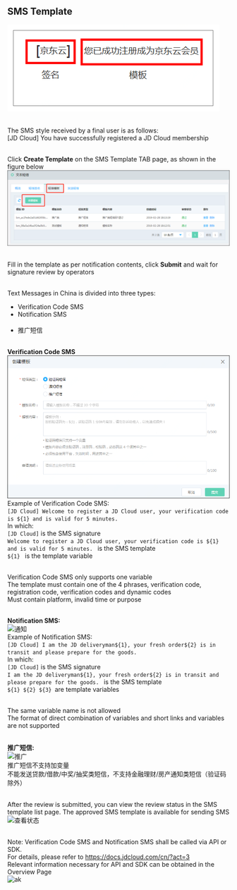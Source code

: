 ## SMS Template <br>

![短信样例](../../../../image/Text-Message/dx-014.png)<br><br>

The SMS style received by a final user is as follows: <br>
[JD Cloud] You have successfully registered a JD Cloud membership<br><br>

Click **Create Template** on the SMS Template TAB page, as shown in the figure below<br>
![创建模板](../../../../image/Text-Message/dx-015.png)<br><br>

Fill in the template as per notification contents, click **Submit** and wait for signature review by operators<br><br>

Text Messages in China is divided into three types:<br>
* Verification Code SMS<br>
* Notification SMS<br><br>
* 推广短信<br><br>

**Verification Code SMS**<br>
![验证码](../../../../image/Text-Message/dx-016a.png)<br>
Example of Verification Code SMS:<br>
```[JD Cloud] Welcome to register a JD Cloud user, your verification code is ${1} and is valid for 5 minutes. ```<br>
In which:<br>
```[JD Cloud]``` is the SMS signature<br>
```Welcome to register a JD Cloud user, your verification code is ${1} and is valid for 5 minutes. ``` is the SMS template<br>
```${1} ``` is the template variable<br><br>

Verification Code SMS only supports one variable<br>
The template must contain one of the 4 phrases, verification code, registration code, verification codes and dynamic codes<br>
Must contain platform, invalid time or purpose<br><br>

**Notification SMS:**<br>
![通知](../../../../image/Text-Message/dx-016b.png)<br>
Example of Notification SMS:<br>
```[JD Cloud] I am the JD deliveryman${1}, your fresh order${2} is in transit and please prepare for the goods. ```<br>
In which:<br>
```[JD Cloud]``` is the SMS signature<br>
```I am the JD deliveryman${1}, your fresh order${2} is in transit and please prepare for the goods. ``` is the SMS template<br>
```${1} ${2} ${3} ```are template variables<br><br>

The same variable name is not allowed<br>
The format of direct combination of variables and short links and variables are not supported<br><br>

**推广短信:**<br>
![推广](../../../../image/Text-Message/dx-016c.png)<br>
推广短信不支持加变量<br>
不能发送贷款/借款/中奖/抽奖类短信，不支持金融理财/房产通知类短信（验证码除外）<br><br>

After the review is submitted, you can view the review status in the SMS template list page. The approved SMS template is available for sending SMS<br>
![查看状态](../../../../image/Text-Message/dx-017.png)<br><br>

Note: Verification Code SMS and Notification SMS shall be called via API or SDK. <br>
For details, please refer to https://docs.jdcloud.com/cn/?act=3 <br>
Relevant information necessary for API and SDK can be obtained in the Overview Page <br>
![ak](../../../../image/Text-Message/dx-017a.png)<br><br>
